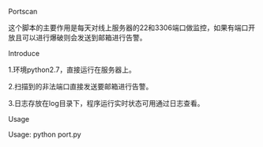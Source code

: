 Portscan

这个脚本的主要作用是每天对线上服务器的22和3306端口做监控，如果有端口开放且可以进行爆破则会发送到邮箱进行告警。

Introduce

1.环境python2.7，直接运行在服务器上。

2.扫描到的非法端口直接发送要邮箱进行告警。

3.日志存放在log目录下，程序运行实时状态可用通过日志查看。


Usage

Usage: python port.py